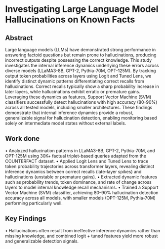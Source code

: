 # Investigating Large Language Model Hallucinations on Known Facts


## Abstract
Large language models (LLMs) have
demonstrated strong performance in answering factoid
questions but remain prone to hallucinations, producing
incorrect outputs despite possessing the correct knowledge. This
study investigates the internal inference dynamics underlying
these errors across diverse models (LLaMA3-8B, GPT-2,
Pythia-70M, OPT-125M). By tracking output token
probabilities across layers using Logit and Tuned Lens, we
identify distinct dynamic patterns differentiating correct recalls
from hallucinations. Correct recalls typically show a sharp
probability increase in later layers, while hallucinations exhibit
erratic or premature gains. Leveraging these dynamics as
features, Support Vector Machine (SVM) classifiers successfully
detect hallucinations with high accuracy (80-90%) across all
tested models, including smaller architectures. These findings
demonstrate that internal inference dynamics provide a robust,
generalizable signal for hallucination detection, enabling
monitoring based solely on intermediate model states without
external labels.

## Work done
• Analyzed hallucination patterns in LLaMA3-8B, GPT-2, Pythia-70M, and OPT-125M using 30K+ factual triplet-based queries adapted from the COUNTERFACT dataset.
• Applied Logit Lens and Tuned Lens to trace token probability trajectories across transformer layers, revealing distinct inference dynamics between correct recalls (late-layer spikes) and hallucinations (unstable or premature gains).
• Extracted dynamic features such as probability trends, token dominance, and rate of change across layers to model internal knowledge recall mechanisms.
• Trained a Support Vector Machine (SVM) classifier, achieving 80–90% hallucination detection accuracy across all models, with smaller models (OPT-125M, Pythia-70M) performing particularly well.
## Key Findings
• Hallucinations often result from ineffective inference dynamics rather than missing knowledge, and combined logit + tuned features yield more robust and generalizable detection signals.
